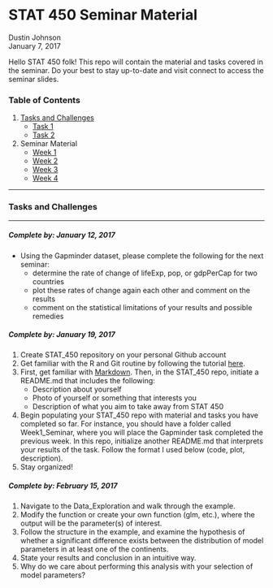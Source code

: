 # STAT 450 Seminar Material
Dustin Johnson  
January 7, 2017  

Hello STAT 450 folk! This repo will contain the material and tasks covered in the seminar. Do your best to stay up-to-date and visit connect to access the seminar slides.

### Table of Contents
1. [Tasks and Challenges](#tasks)
	* [Task 1](#jan12)
	* [Task 2](#jan19)
2. Seminar Material
	* [Week 1](https://github.com/Dustin21/UBC_STAT_450/tree/master/Introduction)
	* [Week 2](https://github.com/Dustin21/UBC_STAT_450/tree/master/Data_Wrangling)
	* [Week 3](https://github.com/Dustin21/UBC_STAT_450/tree/master/Visualization)
	* [Week 4](https://github.com/Dustin21/UBC_STAT_450/tree/master/Data_Exploration)


---


### Tasks and Challenges <a name="tasks"></a>

---

##### Complete by: January 12, 2017 <a name="jan12"></a>

* Using the Gapminder dataset, please complete the following for the next seminar:
	* determine the rate of change of lifeExp, pop, or gdpPerCap for two countries
	* plot these rates of change again each other and comment on the results
	* comment on the statistical limitations of your results and possible remedies
	
##### Complete by: January 19, 2017 <a name="jan19"></a>
1. Create STAT_450 repository on your personal Github account
2. Get familiar with the R and Git routine by following the tutorial [here](https://www.r-bloggers.com/rstudio-and-github/).
3. First, get familiar with [Markdown](http://www.markdowntutorial.com/). Then, in the STAT_450 repo, initiate a README.md that includes the following:
	* Description about yourself
	* Photo of yourself or something that interests you
	* Description of what you aim to take away from STAT 450
4. Begin populating your STAT_450 repo with material and tasks you have completed so far. For instance, you should have a folder called Week1_Seminar, where you will place the Gapminder task completed the previous week. In this repo, initialize another README.md that interprets your results of the task. Follow the format I used below (code, plot, description).
5. Stay organized!

##### Complete by: February 15, 2017 <a name="feb15"></a>
1. Navigate to the Data_Exploration and walk through the example.
2. Modify the function or create your own function (glm, etc.), where the output will be the parameter(s) of interest.
3. Follow the structure in the example, and examine the hypothesis of whether a significant difference exists between the distribution of model parameters in at least one of the continents.
4. State your results and conclusion in an intuitive way.
5. Why do we care about performing this analysis with your selection of model parameters?
